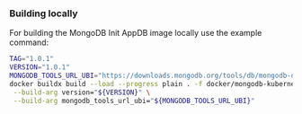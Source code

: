 ### Building locally

For building the MongoDB Init AppDB image locally use the example command:

```bash
TAG="1.0.1"
VERSION="1.0.1"
MONGODB_TOOLS_URL_UBI="https://downloads.mongodb.org/tools/db/mongodb-database-tools-rhel93-x86_64-100.12.0.tgz"
docker buildx build --load --progress plain . -f docker/mongodb-kubernetes-init-appdb/Dockerfile -t "${TAG}" \
 --build-arg version="${VERSION}" \
 --build-arg mongodb_tools_url_ubi="${MONGODB_TOOLS_URL_UBI}"
```
